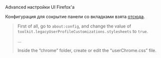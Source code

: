 Advanced настройки UI Firefox'а

Конфигурация для сокрытие панели со вкладками взята [отсюда](https://medium.com/@Aenon/firefox-hide-native-tabs-and-titlebar-f0b00bdbb88b).

> First of all, go to `about:config`, and change the value of `toolkit.legacyUserProfileCustomizations.stylesheets` to `true`.
> 
> ...
> 
> Inside the “chrome” folder, create or edit the “userChrome.css” file.
